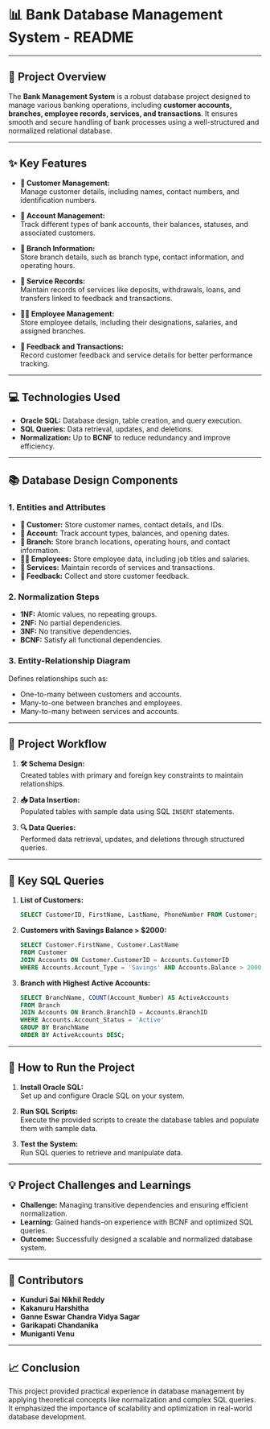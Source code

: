 # **📊 Bank Database Management System - README**

---

## **📌 Project Overview**  
The **Bank Management System** is a robust database project designed to manage various banking operations, including **customer accounts, branches, employee records, services, and transactions**. It ensures smooth and secure handling of bank processes using a well-structured and normalized relational database.

---

## **✨ Key Features**

- **👥 Customer Management:**  
  Manage customer details, including names, contact numbers, and identification numbers.

- **💼 Account Management:**  
  Track different types of bank accounts, their balances, statuses, and associated customers.

- **🏢 Branch Information:**  
  Store branch details, such as branch type, contact information, and operating hours.

- **🔁 Service Records:**  
  Maintain records of services like deposits, withdrawals, loans, and transfers linked to feedback and transactions.

- **👩‍💼 Employee Management:**  
  Store employee details, including their designations, salaries, and assigned branches.

- **📝 Feedback and Transactions:**  
  Record customer feedback and service details for better performance tracking.

---

## **💻 Technologies Used**
- **Oracle SQL:** Database design, table creation, and query execution.  
- **SQL Queries:** Data retrieval, updates, and deletions.  
- **Normalization:** Up to **BCNF** to reduce redundancy and improve efficiency.

---

## **📚 Database Design Components**

### **1. Entities and Attributes**  
- **👥 Customer:** Store customer names, contact details, and IDs.  
- **💼 Account:** Track account types, balances, and opening dates.  
- **🏢 Branch:** Store branch locations, operating hours, and contact information.  
- **👩‍💼 Employees:** Store employee data, including job titles and salaries.  
- **🔁 Services:** Maintain records of services and transactions.  
- **📝 Feedback:** Collect and store customer feedback.

### **2. Normalization Steps**  
- **1NF:** Atomic values, no repeating groups.  
- **2NF:** No partial dependencies.  
- **3NF:** No transitive dependencies.  
- **BCNF:** Satisfy all functional dependencies.

### **3. Entity-Relationship Diagram**  
Defines relationships such as:  
- One-to-many between customers and accounts.  
- Many-to-one between branches and employees.  
- Many-to-many between services and accounts.

---

## **🔄 Project Workflow**

1. **🛠️ Schema Design:**  
   Created tables with primary and foreign key constraints to maintain relationships.

2. **📥 Data Insertion:**  
   Populated tables with sample data using SQL `INSERT` statements.

3. **🔍 Data Queries:**  
   Performed data retrieval, updates, and deletions through structured queries.

---

## **📑 Key SQL Queries**

1. **List of Customers:**  
   ```sql
   SELECT CustomerID, FirstName, LastName, PhoneNumber FROM Customer;
   ```

2. **Customers with Savings Balance > $2000:**  
   ```sql
   SELECT Customer.FirstName, Customer.LastName
   FROM Customer
   JOIN Accounts ON Customer.CustomerID = Accounts.CustomerID
   WHERE Accounts.Account_Type = 'Savings' AND Accounts.Balance > 2000;
   ```

3. **Branch with Highest Active Accounts:**  
   ```sql
   SELECT BranchName, COUNT(Account_Number) AS ActiveAccounts
   FROM Branch
   JOIN Accounts ON Branch.BranchID = Accounts.BranchID
   WHERE Accounts.Account_Status = 'Active'
   GROUP BY BranchName
   ORDER BY ActiveAccounts DESC;
   ```

---

## **🚀 How to Run the Project**

1. **Install Oracle SQL:**  
   Set up and configure Oracle SQL on your system.

2. **Run SQL Scripts:**  
   Execute the provided scripts to create the database tables and populate them with sample data.

3. **Test the System:**  
   Run SQL queries to retrieve and manipulate data.

---

## **💡 Project Challenges and Learnings**
- **Challenge:** Managing transitive dependencies and ensuring efficient normalization.  
- **Learning:** Gained hands-on experience with BCNF and optimized SQL queries.  
- **Outcome:** Successfully designed a scalable and normalized database system.

---

## **👥 Contributors**
- **Kunduri Sai Nikhil Reddy**  
- **Kakanuru Harshitha**  
- **Ganne Eswar Chandra Vidya Sagar**  
- **Garikapati Chandanika**  
- **Muniganti Venu**

---

## **📈 Conclusion**  
This project provided practical experience in database management by applying theoretical concepts like normalization and complex SQL queries. It emphasized the importance of scalability and optimization in real-world database development.
